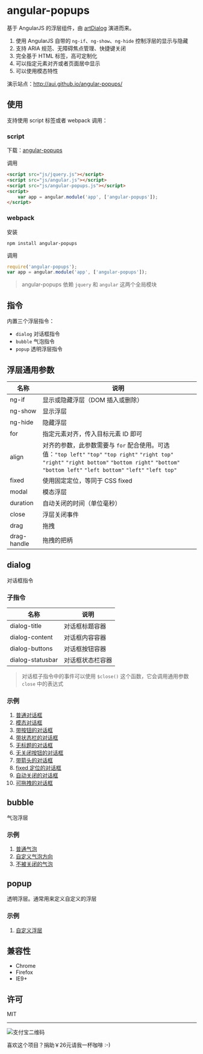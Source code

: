 # angular-popups

基于 AngularJS 的浮层组件，由 [artDialog](https://github.com/aui/artDialog) 演进而来。

1. 使用 AngularJS 自带的 `ng-if`、`ng-show`、`ng-hide` 控制浮层的显示与隐藏
2. 支持 ARIA 规范、无障碍焦点管理、快捷键关闭
3. 完全基于 HTML 标签，高可定制化
4. 可以指定元素对齐或者页面居中显示
5. 可以使用模态特性

演示站点：<http://aui.github.io/angular-popups/>

## 使用

支持使用 script 标签或者 webpack 调用：

### script

下载：[angular-popups](https://github.com/aui/angular-popups/files/63677/angular-popups.zip)

调用

```html
<script src="js/jquery.js"></script>
<script src="js/angular.js"></script>
<script src="js/angular-popups.js"></script>
<script>
    var app = angular.module('app', ['angular-popups']);
</script>
```

### webpack

安装
``` shell
npm install angular-popups
```

调用
```js
require('angular-popups');
var app = angular.module('app', ['angular-popups']);
```

> angular-popups 依赖 `jquery` 和 `angular` 这两个全局模块

## 指令

内置三个浮层指令：

* `dialog` 对话框指令
* `bubble` 气泡指令
* `popup` 透明浮层指令

## 浮层通用参数

| 名称          | 说明                                    |
| ----------- | ---------------------------------------- |
| ng-if       | 显示或隐藏浮层（DOM 插入或删除）              |
| ng-show     | 显示浮层                                  |
| ng-hide     | 隐藏浮层                                  |
| for         | 指定元素对齐，传入目标元素 ID 即可            |
| align       | 对齐的参数，此参数需要与 `for` 配合使用。可选值：`"top left"` `"top"` `"top right"` `"right top"` `"right"` `"right bottom"` `"bottom right"` `"bottom"` `"bottom left"` `"left bottom"` `"left"` `"left top"` |
| fixed       | 使用固定定位，等同于 CSS fixed               |
| modal       | 模态浮层                                   |
| duration    | 自动关闭的时间（单位毫秒）                    |
| close       | 浮层关闭事件                                |
| drag        | 拖拽                                      |
| drag-handle | 拖拽的把柄                                 |

## dialog

对话框指令

### 子指令

| 名称               | 说明       |
| ---------------- | -------- |
| dialog-title     | 对话框标题容器  |
| dialog-content   | 对话框内容容器  |
| dialog-buttons   | 对话框按钮容器  |
| dialog-statusbar | 对话框状态栏容器 |

> 对话框子指令中的事件可以使用 `$close()` 这个函数，它会调用通用参数 `close` 中的表达式

### 示例

1. [普通对话框](./example/dialog-ng-if.html)
2. [模态对话框](./example/dialog-modal.html)
3. [带按钮的对话框](./example/dialog-dialog-buttons.html)
4. [带状态栏的对话框](./example/dialog-dialog-statusbar.html)
5. [无标题的对话框](./example/dialog-dialog-title.html)
6. [无关闭按钮的对话框](./example/dialog-close.html)
7. [带箭头的对话框](./example/dialog-for-align.html)
8. [fixed 定位的对话框](./example/dialog-fixed.html)
9. [自动关闭的对话框](./example/dialog-duration.html)
10. [可拖拽的对话框](./example/dialog-drag.html)

## bubble

气泡浮层

### 示例

1. [普通气泡](./example/bubble.html)
2. [自定义气泡方向](./example/bubble-for-align.html)
3. [不被关闭的气泡](./example/bubble-close.html)

## popup

透明浮层。通常用来定义自定义的浮层

### 示例

1. [自定义浮层](./example/popup.html)

## 兼容性

* Chrome
* Firefox
* IE9+

## 许可

MIT

-----------------

![支付宝二维码](http://aui.github.io/angular-popups/qr-alipay.png)

喜欢这个项目？捐助￥26元请我一杯咖啡 :-)